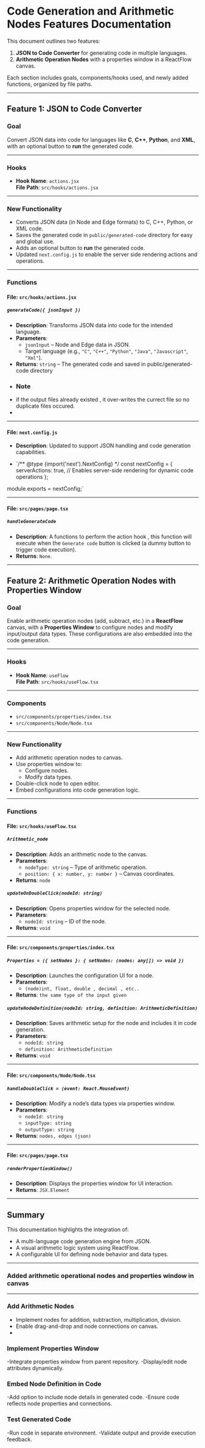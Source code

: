 # Code Generation and Arithmetic Nodes Features Documentation

This document outlines two features:
1. **JSON to Code Converter** for generating code in multiple languages.
2. **Arithmetic Operation Nodes** with a properties window in a ReactFlow canvas.

Each section includes goals, components/hooks used, and newly added functions, organized by file paths.

---

## Feature 1: JSON to Code Converter

### Goal
Convert JSON data into code for languages like **C**, **C++**, **Python**, and **XML**, with an optional button to **run** the generated code.

---

### Hooks

- **Hook Name**: `actions.jsx`  
  **File Path**: `src/hooks/actions.jsx`

---

### New Functionality

- Converts JSON data (in Node and Edge formats) to C, C++, Python, or XML code.
- Saves the generated code in `public/generated-code` directory for easy and global use.
- Adds an optional button to **run** the generated code.
- Updated `next.config.js` to enable the server side rendering actions and operations.

---

### Functions

#### File: `src/hooks/actions.jsx`

##### `generateCode({ jsonInput })`
- **Description**: Transforms JSON data into code for the intended language.
- **Parameters**:
  - `jsonInput` – Node and Edge data in JSON.
  - Target language (e.g., `"C"`, `"C++"`, `"Python"`, `"Java"`, `"Javascript"`, `"Xml"`).
- **Returns**: `string` – The generated code and saved in public/generated-code directory
- ### Note
-   if the output files already existed , it over-writes the currect file so no duplicate files occured.
-   
---

#### File: `next.config.js`

- **Description**: Updated to support JSON handling and code generation capabilities.

- `/** @type {import('next').NextConfig} */
const nextConfig = {
  serverActions: true, // Enables server-side rendering for dynamic code operations
};

module.exports = nextConfig;`

---

#### File: `src/pages/page.tsx`

##### `handleGenerateCode`
- **Description**: A functions to perform the action hook , this function will execute when the `Generate code` button is clicked (a dummy button to trigger code execution).
- **Returns**: `None`.

---

## Feature 2: Arithmetic Operation Nodes with Properties Window

### Goal
Enable arithmetic operation nodes (add, subtract, etc.) in a **ReactFlow** canvas, with a **Properties Window** to configure nodes and modify input/output data types. These configurations are also embedded into the code generation.

---

### Hooks

- **Hook Name**: `useFlow`  
  **File Path**: `src/hooks/useFlow.tsx`

---

### Components

- `src/components/properties/index.tsx`
- `src/components/Node/Node.tsx`

---

### New Functionality

- Add arithmetic operation nodes to canvas.
- Use properties window to:
  - Configure nodes.
  - Modify data types.
- Double-click node to open editor.
- Embed configurations into code generation logic.

---

### Functions

#### File: `src/hooks/useFlow.tsx`

##### `Arithmetic_node`
- **Description**: Adds an arithmetic node to the canvas.
- **Parameters**:
  - `nodeType: string` – Type of arithmetic operation.
  - `position: { x: number, y: number }` – Canvas coordinates.
- **Returns**: `node`

##### `updateOnDoubleClick(nodeId: string)`
- **Description**: Opens properties window for the selected node.
- **Parameters**:
  - `nodeId: string` – ID of the node.
- **Returns**: `void`

---

#### File: `src/components/properties/index.tsx`

##### `Properties = ({ setNodes }: { setNodes: (nodes: any[]) => void }) `
- **Description**: Launches the configuration UI for a node.
- **Parameters**:
  - `(node)int, float, double , decimal , etc..`
- **Returns**: `the same type of the input given`

##### `updateNodeDefinition(nodeId: string, definition: ArithmeticDefinition)`
- **Description**: Saves arithmetic setup for the node and includes it in code generation.
- **Parameters**:
  - `nodeId: string`
  - `definition: ArithmeticDefinition`
- **Returns**: `void`

---

#### File: `src/components/Node/Node.tsx`

##### `handleDoubleClick = (event: React.MouseEvent)`
- **Description**: Modify a node’s data types via properties window.
- **Parameters**:
  - `nodeId: string`
  - `inputType: string`
  - `outputType: string`
- **Returns**: `nodes, edges (json)`

---

#### File: `src/pages/page.tsx`

##### `renderPropertiesWindow()`
- **Description**: Displays the properties window for UI interaction.
- **Returns**: `JSX.Element`

---

## Summary

This documentation highlights the integration of:
- A multi-language code generation engine from JSON.
- A visual arithmetic logic system using ReactFlow.
- A configurable UI for defining node behavior and data types.

---

### Added arithmetic operational nodes and properties window in canvas
---
### Add Arithmetic Nodes
- Implement nodes for addition, subtraction, multiplication, division.
- Enable drag-and-drop and node connections on canvas.
- 
### Implement Properties Window
-Integrate properties window from parent repository.
-Display/edit node attributes dynamically.

### Embed Node Definition in Code
-Add option to include node details in generated code.
-Ensure code reflects node properties and connections.

###  Test Generated Code
-Run code in separate environment.
-Validate output and provide execution feedback.


